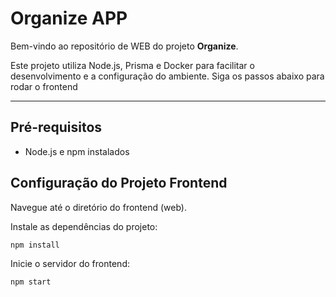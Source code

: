 # Organize APP

Bem-vindo ao repositório de WEB do projeto **Organize**.

Este projeto utiliza Node.js, Prisma e Docker para facilitar o desenvolvimento e a configuração do ambiente. Siga os passos abaixo para rodar o frontend

---

## Pré-requisitos

- Node.js e npm instalados


## Configuração do Projeto Frontend

Navegue até o diretório do frontend (web).

Instale as dependências do projeto:

```bash
npm install
```

Inicie o servidor do frontend:

```bash
npm start
```
